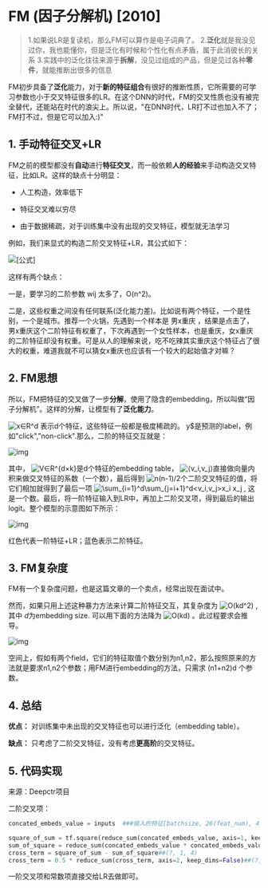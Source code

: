 # FM (因子分解机) [2010]

> 1.如果说LR是复读机，那么FM可以算作是电子词典了。
> 2.**泛化**就是我没见过你，我也能懂你，但是泛化有时候和个性化有点矛盾，属于此消彼长的关系
> 3.实践中的泛化往往来源于**拆解**，没见过组成的产品，但是见过各种**零件**，就能推断出很多的信息

FM初步具备了**泛化**能力，对于**新的特征组合**有很好的推断性质，它所需要的可学习参数也小于交叉特征很多的LR。在这个DNN的时代，FM的交叉性质也没有被完全替代，还能站在时代的浪尖上。所以说，"在DNN时代，LR打不过也加入不了；FM打不过，但是它可以加入:)"



## 1. 手动特征交叉+LR

FM之前的模型都没有**自动**进行**特征交叉**，而一般依赖**人的经验**来手动构造交叉特征，比如LR。这样的缺点十分明显：

- 人工构造，效率低下

- 特征交叉难以穷尽

- 由于数据稀疏，对于训练集中没有出现的交叉特征，模型就无法学习


例如，我们来显式的构造二阶交叉特征+LR，其公式如下：

![[公式]](https://www.zhihu.com/equation?tex=w_0%2B%5Csum_%7Bi%3D1%7D%5Enw_ix_i%2B%5Csum_%7Bi%3D1%7D%5En%5Csum_%7Bj%3Di%2B1%7D%5Enw_%7Bij%7Dx_ix_j)

这样有两个缺点：

一是，要学习的二阶参数 wij 太多了，O(n^2)。

二是，这些权重之间没有任何联系(泛化能力差)。比如说有两个特征，一个是性别，一个是城市。推荐一个火锅，先遇到一个样本是 男x重庆 ，结果是点击了，男x重庆这个二阶特征有权重了，下次再遇到一个女性样本，也是重庆，女x重庆的二阶特征却没有权重。可是从人的理解来说，吃不吃辣其实重庆这个特征占了很大的权重，难道我就不可以猜女x重庆也应该有一个较大的起始值才对嘛？



## 2. FM思想

所以，FM把特征的交叉做了一步**分解**，使用了隐含的embedding，所以叫做“因子分解机”。这样的分解，让模型有了**泛化能力**。

![x∈R^d](https://www.zhihu.com/equation?tex=x%E2%88%88R%5Ed) 表示d个特征，这些特征一般都是极度稀疏的。 y$是预测的label，例如"click","non-click".那么，二阶的特征交互就是：

![img](https://pic1.zhimg.com/v2-e71480993d3845d1392415a5fb0a6978_b.png)

其中， ![V∈R^{d×k}](https://www.zhihu.com/equation?tex=V%E2%88%88R%5E%7Bd%C3%97k%7D)是d个特征的embedding table， ![⟨v_i,v_j⟩](https://www.zhihu.com/equation?tex=%E2%9F%A8v_i%2Cv_j%E2%9F%A9)直接做向量内积来做交叉特征的系数（一个数），最后得到 ![n(n-1)/2](https://www.zhihu.com/equation?tex=n(n-1)%2F2)个二阶交叉特征的值，将它们相加就得到了最后一项 ![\sum_{i=1}^d\sum_{j=i+1}^d<v_i,v_j>x_i x_j](https://www.zhihu.com/equation?tex=%5Csum_%7Bi%3D1%7D%5Ed%5Csum_%7Bj%3Di%2B1%7D%5Ed%3Cv_i%2Cv_j%3Ex_i%20x_j)  , 这是一个数。最后，将一阶特征输入到LR中，再加上二阶交叉项，得到最后的输出logit。整个模型的示意图如下所示：

![img](https://pic3.zhimg.com/v2-fdcd14d4434853b4f96adf9996fe52da_b.png)

红色代表一阶特征+LR；蓝色表示二阶特征。



## 3. FM复杂度

FM有一个复杂度问题，也是这篇文章的一个卖点，经常出现在面试中。

然而，如果只用上述这种暴力方法来计算二阶特征交互，其复杂度为 ![O(kd^2)](https://www.zhihu.com/equation?tex=O(kd%5E2)) ,其中 $d$为embedding size. 可以用下面的方法降为 ![O(kd)](https://www.zhihu.com/equation?tex=O(kd)) 。此过程要求会推导。

![img](https://pic3.zhimg.com/v2-78a8e0068d010da00aff0d594c762c82_b.png)



空间上，假如有两个field，它们的特征取值个数分别为n1,n2，那么按照原来的方法就是要求n1,n2个参数；用FM进行embedding的方法，只需求 (n1+n2)d 个参数。



## 4. 总结

**优点：** 对训练集中未出现的交叉特征也可以进行泛化（embedding table）。

**缺点：** 只考虑了二阶交叉特征，没有考虑**更高阶**的交叉特征。



## 5. 代码实现

来源：Deepctr项目

二阶交叉项：

```python
concated_embeds_value = inputs  ###输入的特征[batchsize, 26(feat_num), 4(embed_size)]

square_of_sum = tf.square(reduce_sum(concated_embeds_value, axis=1, keep_dims=True))#(?, 1, 4)
sum_of_square = reduce_sum(concated_embeds_value * concated_embeds_value, axis=1, keep_dims=True)##(?, 1, 4)
cross_term = square_of_sum - sum_of_square##(?, 1, 4)
cross_term = 0.5 * reduce_sum(cross_term, axis=2, keep_dims=False)##(?, 1)
```

一阶交叉项和常数项直接交给LR去做即可。

